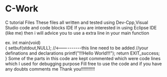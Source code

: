 # C-Work
C tutorial Files
These files all written and tested using Dev-Cpp,Visual Studio code and code blocks IDE 
If you are interested in using Eclipse IDE (like me) then i will advice you to use a extra line in your main function

ex.
int main(void)    
{
  setbuf(stdout,NULL);      //<----------this line need to be added
  //your definations and declarations
  printf("!!!Hello World!!!");
  return EXIT_success;
}
Some of the parts in this code are kept commented which were code lines which I used for debugging purpose
Fill free to use the code and if you have any doubts comments me
Thank you!!!!!!!!!!!



